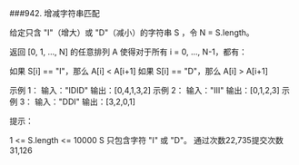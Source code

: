 ###942. 增减字符串匹配

给定只含 "I"（增大）或 "D"（减小）的字符串 S ，令 N = S.length。

返回 [0, 1, ..., N] 的任意排列 A 使得对于所有 i = 0, ..., N-1，都有：

如果 S[i] == "I"，那么 A[i] < A[i+1]
如果 S[i] == "D"，那么 A[i] > A[i+1]
 

示例 1：
输入："IDID"
输出：[0,4,1,3,2]
示例 2：
输入："III"
输出：[0,1,2,3]
示例 3：
输入："DDI"
输出：[3,2,0,1]
 

提示：

1 <= S.length <= 10000
S 只包含字符 "I" 或 "D"。
通过次数22,735提交次数31,126
